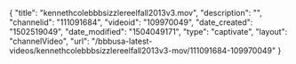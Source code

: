{
    "title": "kennethcolebbbsizzlereelfall2013v3.mov",
    "description": "",
    "channelid": "111091684",
    "videoid": "109970049",
    "date_created": "1502519049",
    "date_modified": "1504049171",
    "type": "captivate",
    "layout": "channelVideo",
    "url": "\/bbbusa-latest-videos\/kennethcolebbbsizzlereelfall2013v3-mov\/111091684-109970049"
}